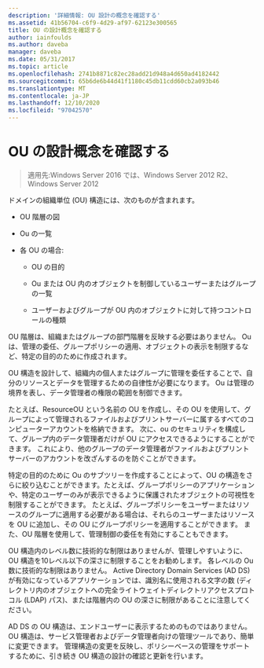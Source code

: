 ```yaml
---
description: '詳細情報: OU 設計の概念を確認する'
ms.assetid: 41b56704-c6f9-4d29-af97-62123e300565
title: OU の設計概念を確認する
author: iainfoulds
ms.author: daveba
manager: daveba
ms.date: 05/31/2017
ms.topic: article
ms.openlocfilehash: 2741b8871c82ec28add21d948a4d650ad4182442
ms.sourcegitcommit: 65b6de6b44d41f1180c45db11cdd60cb2a093b46
ms.translationtype: MT
ms.contentlocale: ja-JP
ms.lasthandoff: 12/10/2020
ms.locfileid: "97042570"
---
```

# <a name="reviewing-ou-design-concepts"></a>OU の設計概念を確認する

>適用先:Windows Server 2016 では、Windows Server 2012 R2、Windows Server 2012

ドメインの組織単位 (OU) 構造には、次のものが含まれます。

-   OU 階層の図

-   Ou の一覧

-   各 OU の場合:

    -   OU の目的

    -   Ou または OU 内のオブジェクトを制御しているユーザーまたはグループの一覧

    -   ユーザーおよびグループが OU 内のオブジェクトに対して持つコントロールの種類

OU 階層は、組織またはグループの部門階層を反映する必要はありません。 Ou は、管理の委任、グループポリシーの適用、オブジェクトの表示を制限するなど、特定の目的のために作成されます。

OU 構造を設計して、組織内の個人またはグループに管理を委任することで、自分のリソースとデータを管理するための自律性が必要になります。 Ou は管理の境界を表し、データ管理者の権限の範囲を制御できます。

たとえば、ResourceOU という名前の OU を作成し、その OU を使用して、グループによって管理されるファイルおよびプリントサーバーに属するすべてのコンピューターアカウントを格納できます。 次に、ou のセキュリティを構成して、グループ内のデータ管理者だけが OU にアクセスできるようにすることができます。 これにより、他のグループのデータ管理者がファイルおよびプリントサーバーのアカウントを改ざんするのを防ぐことができます。

特定の目的のために Ou のサブツリーを作成することによって、OU の構造をさらに絞り込むことができます。たとえば、グループポリシーのアプリケーションや、特定のユーザーのみが表示できるように保護されたオブジェクトの可視性を制限することができます。 たとえば、グループポリシーをユーザーまたはリソースのグループに適用する必要がある場合は、それらのユーザーまたはリソースを OU に追加し、その OU にグループポリシーを適用することができます。 また、OU 階層を使用して、管理制御の委任を有効にすることもできます。

OU 構造内のレベル数に技術的な制限はありませんが、管理しやすいように、OU 構造を10レベル以下の深さに制限することをお勧めします。 各レベルの Ou 数に技術的な制限はありません。 Active Directory Domain Services (AD DS) が有効になっているアプリケーションでは、識別名に使用される文字の数 (ディレクトリ内のオブジェクトへの完全ライトウェイトディレクトリアクセスプロトコル (LDAP) パス)、または階層内の OU の深さに制限があることに注意してください。

AD DS の OU 構造は、エンドユーザーに表示するためのものではありません。 OU 構造は、サービス管理者およびデータ管理者向けの管理ツールであり、簡単に変更できます。 管理構造の変更を反映し、ポリシーベースの管理をサポートするために、引き続き OU 構造の設計の確認と更新を行います。



